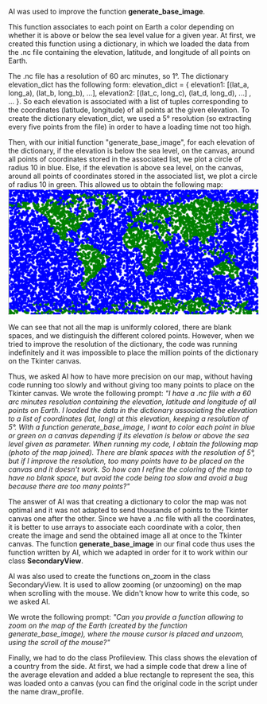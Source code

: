 AI was used to improve the function **generate_base_image**.

This function associates to each point on Earth a color depending on whether it is above or below the sea level value for a given year. At first, we created this function using a dictionary, in which we loaded the data from the .nc file containing the elevation, latitude, and longitude of all points on Earth.

The .nc file has a resolution of 60 arc minutes, so 1°.
The dictionary elevation_dict has the following form:
elevation_dict = { elevation1: [(lat_a, long_a), (lat_b, long_b), ...], elevation2: [(lat_c, long_c), (lat_d, long_d), ...] , ... }.
So each elevation is associated with a list of tuples corresponding to the coordinates (latitude, longitude) of all points at the given elevation.
To create the dictionary elevation_dict, we used a 5° resolution (so extracting every five points from the file) in order to have a loading time not too high.

Then, with our initial function "generate_base_image", for each elevation of the dictionary, if the elevation is below the sea level, on the canvas, around all points of coordinates stored in the associated list, we plot a circle of radius 10 in blue. Else, if the elevation is above sea level, on the canvas, around all points of coordinates stored in the associated list, we plot a circle of radius 10 in green.
This allowed us to obtain the following map: ![initial map obtained](generate_base_imageV1.png)

We can see that not all the map is uniformly colored, there are blank spaces, and we distinguish the different colored points.
However, when we tried to improve the resolution of the dictionary, the code was running indefinitely and it was impossible to place the million points of the dictionary on the Tkinter canvas.

Thus, we asked AI how to have more precision on our map, without having code running too slowly and without giving too many points to place on the Tkinter canvas.
We wrote the following prompt: *"I have a .nc file with a 60 arc minutes resolution containing the elevation, latitude and longitude of all points on Earth. I loaded the data in the dictionary associating the elevation to a list of coordinates (lat, long) at this elevation, keeping a resolution of 5°. With a function generate_base_image, I want to color each point in blue or green on a canvas depending if its elevation is below or above the sea level given as parameter. When running my code, I obtain the following map (photo of the map joined). There are blank spaces with the resolution of 5°, but if I improve the resolution, too many points have to be placed on the canvas and it doesn't work. So how can I refine the coloring of the map to have no blank space, but avoid the code being too slow and avoid a bug because there are too many points?"*

The answer of AI was that creating a dictionary to color the map was not optimal and it was not adapted to send thousands of points to the Tkinter canvas one after the other. Since we have a .nc file with all the coordinates, it is better to use arrays to associate each coordinate with a color, then create the image and send the obtained image all at once to the Tkinter canvas. The function **generate_base_image** in our final code thus uses the function written by AI, which we adapted in order for it to work within our class **SecondaryView**.


AI was also used to create the functions on_zoom in the class SecondaryView.
It is used to allow zooming (or unzooming) on the map when scrolling with the mouse. We didn't know how to write this code, so we asked AI.

We wrote the following prompt:
*"Can you provide a function allowing to zoom on the map of the Earth (created by the function generate_base_image), where the mouse cursor is placed and unzoom, using the scroll of the mouse?"*

Finally, we had to do the class Profileview. This class shows the elevation of a country from the side. At first, we had a simple code that drew a line of the average elevation and added a blue rectangle to represent the sea, this was loaded onto a canvas (you can find the original code in the script under the name draw_profile. 



